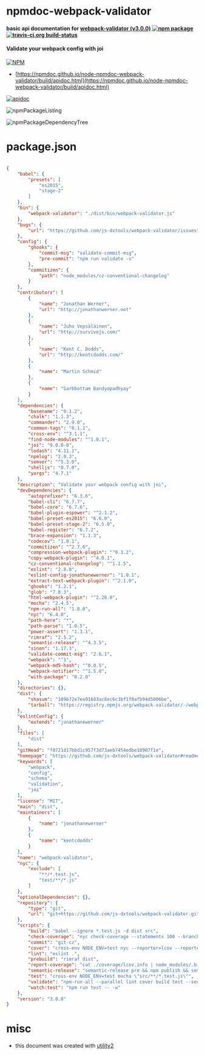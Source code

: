 # npmdoc-webpack-validator

#### basic api documentation for  [webpack-validator (v3.0.0)](https://github.com/js-dxtools/webpack-validator#readme)  [![npm package](https://img.shields.io/npm/v/npmdoc-webpack-validator.svg?style=flat-square)](https://www.npmjs.org/package/npmdoc-webpack-validator) [![travis-ci.org build-status](https://api.travis-ci.org/npmdoc/node-npmdoc-webpack-validator.svg)](https://travis-ci.org/npmdoc/node-npmdoc-webpack-validator)

#### Validate your webpack config with joi

[![NPM](https://nodei.co/npm/webpack-validator.png?downloads=true&downloadRank=true&stars=true)](https://www.npmjs.com/package/webpack-validator)

- [https://npmdoc.github.io/node-npmdoc-webpack-validator/build/apidoc.html](https://npmdoc.github.io/node-npmdoc-webpack-validator/build/apidoc.html)

[![apidoc](https://npmdoc.github.io/node-npmdoc-webpack-validator/build/screenCapture.buildCi.browser.%252Ftmp%252Fbuild%252Fapidoc.html.png)](https://npmdoc.github.io/node-npmdoc-webpack-validator/build/apidoc.html)

![npmPackageListing](https://npmdoc.github.io/node-npmdoc-webpack-validator/build/screenCapture.npmPackageListing.svg)

![npmPackageDependencyTree](https://npmdoc.github.io/node-npmdoc-webpack-validator/build/screenCapture.npmPackageDependencyTree.svg)



# package.json

```json

{
    "babel": {
        "presets": [
            "es2015",
            "stage-2"
        ]
    },
    "bin": {
        "webpack-validator": "./dist/bin/webpack-validator.js"
    },
    "bugs": {
        "url": "https://github.com/js-dxtools/webpack-validator/issues"
    },
    "config": {
        "ghooks": {
            "commit-msg": "validate-commit-msg",
            "pre-commit": "npm run validate -s"
        },
        "commitizen": {
            "path": "node_modules/cz-conventional-changelog"
        }
    },
    "contributors": [
        {
            "name": "Jonathan Werner",
            "url": "http://jonathanwerner.net"
        },
        {
            "name": "Juho Vepsäläinen",
            "url": "http://survivejs.com/"
        },
        {
            "name": "Kent C. Dodds",
            "url": "http://kentcdodds.com/"
        },
        {
            "name": "Martin Schmid"
        },
        {
            "name": "Sarbbottam Bandyopadhyay"
        }
    ],
    "dependencies": {
        "basename": "0.1.2",
        "chalk": "1.1.3",
        "commander": "2.9.0",
        "common-tags": "0.1.1",
        "cross-env": "^3.1.1",
        "find-node-modules": "^1.0.1",
        "joi": "9.0.0-0",
        "lodash": "4.11.1",
        "npmlog": "2.0.3",
        "semver": "^5.3.0",
        "shelljs": "0.7.0",
        "yargs": "4.7.1"
    },
    "description": "Validate your webpack config with joi",
    "devDependencies": {
        "autoprefixer": "6.3.6",
        "babel-cli": "6.7.7",
        "babel-core": "6.7.6",
        "babel-plugin-espower": "^2.1.2",
        "babel-preset-es2015": "6.6.0",
        "babel-preset-stage-2": "6.5.0",
        "babel-register": "6.7.2",
        "brace-expansion": "1.1.3",
        "codecov": "1.0.1",
        "commitizen": "^2.7.6",
        "compression-webpack-plugin": "^0.3.2",
        "copy-webpack-plugin": "^4.0.1",
        "cz-conventional-changelog": "^1.1.5",
        "eslint": "2.8.0",
        "eslint-config-jonathanewerner": "1.0.1",
        "extract-text-webpack-plugin": "^2.1.0",
        "ghooks": "1.2.1",
        "glob": "7.0.3",
        "html-webpack-plugin": "^2.28.0",
        "mocha": "2.4.5",
        "npm-run-all": "1.8.0",
        "nyc": "6.4.0",
        "path-here": "*",
        "path-parse": "1.0.5",
        "power-assert": "1.3.1",
        "rimraf": "2.5.2",
        "semantic-release": "^4.3.5",
        "sinon": "1.17.3",
        "validate-commit-msg": "2.6.1",
        "webpack": "^1",
        "webpack-md5-hash": "^0.0.5",
        "webpack-notifier": "^1.5.0",
        "with-package": "0.2.0"
    },
    "directories": {},
    "dist": {
        "shasum": "109b72e7ee91683ac8ec6c3bf1f8afb94d5006be",
        "tarball": "https://registry.npmjs.org/webpack-validator/-/webpack-validator-3.0.0.tgz"
    },
    "eslintConfig": {
        "extends": "jonathanewerner"
    },
    "files": [
        "dist"
    ],
    "gitHead": "f0721d17bbd1c957f3d73aeb7454edbe18907f1e",
    "homepage": "https://github.com/js-dxtools/webpack-validator#readme",
    "keywords": [
        "webpack",
        "config",
        "schema",
        "validation",
        "joi"
    ],
    "license": "MIT",
    "main": "dist",
    "maintainers": [
        {
            "name": "jonathanewerner"
        },
        {
            "name": "kentcdodds"
        }
    ],
    "name": "webpack-validator",
    "nyc": {
        "exclude": [
            "**/*.test.js",
            "test/**/*.js"
        ]
    },
    "optionalDependencies": {},
    "repository": {
        "type": "git",
        "url": "git+https://github.com/js-dxtools/webpack-validator.git"
    },
    "scripts": {
        "build": "babel --ignore *.test.js -d dist src",
        "check-coverage": "nyc check-coverage --statements 100 --branches 100 --functions 100 --lines 100",
        "commit": "git-cz",
        "cover": "cross-env NODE_ENV=test nyc --reporter=lcov --reporter=text --reporter=html mocha \"src/**/*.test.js\"",
        "lint": "eslint .",
        "prebuild": "rimraf dist",
        "report-coverage": "cat ./coverage/lcov.info | node_modules/.bin/codecov",
        "semantic-release": "semantic-release pre && npm publish && semantic-release post",
        "test": "cross-env NODE_ENV=test mocha \"src/**/*.test.js\"",
        "validate": "npm-run-all --parallel lint cover build test --sequential check-coverage",
        "watch:test": "npm run test -- -w"
    },
    "version": "3.0.0"
}
```



# misc
- this document was created with [utility2](https://github.com/kaizhu256/node-utility2)
